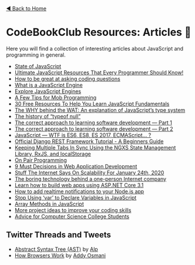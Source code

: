 [◀ Back to Home](https://github.com/sneyderdev/codebookclub-resources)

# CodeBookClub Resources: Articles 📄
Here you will find a collection of interesting articles about JavaScript and programming in general.

- [State of JavaScript](https://stateofjs.com)
- [Ultimate JavaScript Resources That Every Programmer Should Know!](https://medium.com/javascript-in-plain-english/ultimate-javascript-resources-that-every-programmer-should-know-9889d4fd691)
- [How to be great at asking coding questions](https://medium.com/@gordon_zhu/how-to-be-great-at-asking-questions-e37be04d0603)
- [What is a JavaScript Engine](https://www.quora.com/What-is-a-JavaScript-engine)
- [Explore JavaScript Engines](https://www.zeolearn.com/magazine/the-engines-explore-javascript-engines)
- [A Few Tips for Mob Programming](https://www.industriallogic.com/blog/a-few-tips-for-mob-programming/)
- [30 Free Resources To Help You Learn JavaScript Fundamentals](https://www.freecodecamp.org/news/30-free-resources-for-learning-javascript-fundamentals/)
- [The WHY behind the WAT: An explanation of JavaScript’s type system](https://medium.com/dailyjs/the-why-behind-the-wat-an-explanation-of-javascripts-weird-type-system-83b92879a8db)
- [The history of “typeof null”](https://2ality.com/2013/10/typeof-null.html?ck_subscriber_id=696649047)
- [The correct approach to learning software development — Part 1](https://medium.com/@devagrawal09/the-correct-approach-to-learning-software-development-part-1-a4b252ff5533)
- [The correct approach to learning software development — Part 2](https://medium.com/@devagrawal09/the-correct-approach-to-learning-software-development-part-2-52b47450e099)
- [JavaScript — WTF is ES6, ES8, ES 2017, ECMAScript… ?](https://codeburst.io/javascript-wtf-is-es6-es8-es-2017-ecmascript-dca859e4821c)
- [Official Django REST Framework Tutorial - A Beginners Guide](https://wsvincent.com/official-django-rest-framework-tutorial-beginners-guide/)
- [Keeping Multiple Tabs In Sync Using the NGXS State Management Library, RxJS, and localStorage](https://levelup.gitconnected.com/keeping-multiple-tab-in-sync-using-ngxs-state-management-library-rxjs-and-localstorage-840c0bf615fa)
- [On Pair Programming](https://martinfowler.com/articles/on-pair-programming.html#HowToPair)
- [9 Must Decisions in Web Application Development](https://michaelscodingspot.com/web-application-development/?fbclid=IwAR2K-OBq8FZqLKTWkZkgLvXwO_x0kkgfDfgfJFMeqaxXoygS2_otnRHpsy4)
- [Stuff The Internet Says On Scalability For January 24th, 2020](http://highscalability.com/blog/2020/1/24/stuff-the-internet-says-on-scalability-for-january-24th-2020.html)
- [The boring technology behind a one-person Internet company](https://broadcast.listennotes.com/the-boring-technology-behind-listen-notes-56697c2e347b)
- [Learn how to build web apps using ASP.NET Core 3.1](https://www.freecodecamp.org/news/asp-net-core-3-1-course/)
- [How to add realtime notifications to your Node.js app](https://pusher.com/tutorials/realtime-notifications-nodejs)
- [Stop Using ‘var’ to Declare Variables in JavaScript](https://levelup.gitconnected.com/stop-using-var-to-declare-variables-in-javascript-6c0caec16f43)
- [Array Methods in JavaScript](https://medium.com/@kishoreio/array-methods-in-javascript-238455cc5f6c)
- [More project ideas to improve your coding skills](https://www.florin-pop.com/blog/2019/04/more-project-ideas-to-improve-your-coding-skills/)
- [Advice for Computer Science College Students](https://www.joelonsoftware.com/2005/01/02/advice-for-computer-science-college-students/)

## Twitter Threads and Tweets
- [Abstract Syntax Tree (AST)](https://twitter.com/mhmtakifalp/status/1219030513614315520) by [Alp](https://twitter.com/mhmtakifalp)
- [How Browsers Work](https://twitter.com/addyosmani/status/1216064732504788992) by [Addy Osmani](https://twitter.com/addyosmani)
